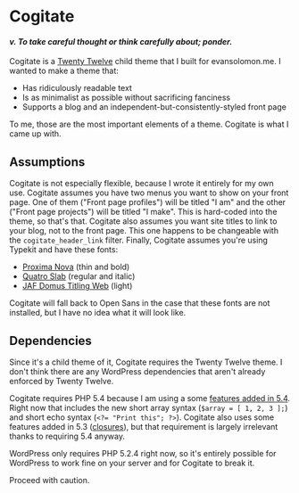# Cogitate

#### *v. To take careful thought or think carefully about; ponder.*

Cogitate is a [Twenty Twelve](http://wordpress.org/extend/themes/twentytwelve) child theme that I built for evansolomon.me.  I wanted to make a theme that:

* Has ridiculously readable text
* Is as minimalist as possible without sacrificing fanciness
* Supports a blog and an independent-but-consistently-styled front page

To me, those are the most important elements of a theme.  Cogitate is what I came up with.

## Assumptions

Cogitate is not especially flexible, because I wrote it entirely for my own use.  Cogitate assumes you have two menus you want to show on your front page.  One of them ("Front page profiles") will be titled "I am" and the other ("Front page projects") will be titled "I make".  This is hard-coded into the theme, so that's that.  Cogitate also assumes you want site titles to link to your blog, not to the front page.  This one happens to be changeable with the `cogitate_header_link` filter.  Finally, Cogitate assumes you're using Typekit and have these fonts:

* [Proxima Nova](https://typekit.com/fonts/proxima-nova) (thin and bold)
* [Quatro Slab](https://typekit.com/fonts/quatro-slab) (regular and italic)
* [JAF Domus Titling Web](https://typekit.com/fonts/jaf-domus-titling-web) (light)

Cogitate will fall back to Open Sans in the case that these fonts are not installed, but I have no idea what it will look like.

## Dependencies

Since it's a child theme of it, Cogitate requires the Twenty Twelve theme.  I don't think there are any WordPress dependencies that aren't already enforced by Twenty Twelve.

Cogitate requires PHP 5.4 because I am using a some [features added in 5.4](http://php.net/manual/en/migration54.new-features.php).  Right now that includes the new short array syntax (`$array = [ 1, 2, 3 ];`) and short echo syntax (`<?= "Print this"; ?>`).  Cogitate also uses some features added in 5.3 ([closures](http://php.net/manual/en/functions.anonymous.php)), but that requirement is largely irrelevant thanks to requiring 5.4 anyway.

WordPress only requires PHP 5.2.4 right now, so it's entirely possible for WordPress to work fine on your server and for Cogitate to break it.

Proceed with caution.
